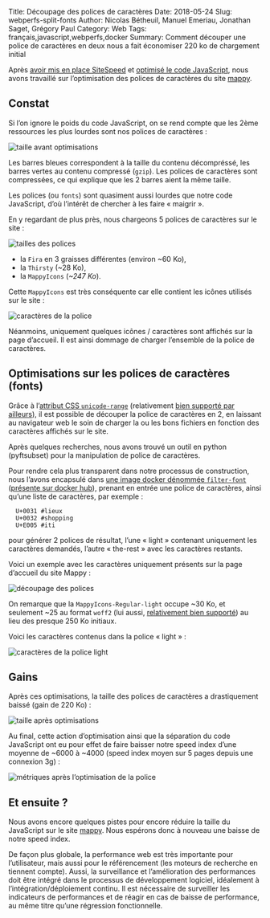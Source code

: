 Title: Découpage des polices de caractères
Date: 2018-05-24
Slug: webperfs-split-fonts
Author: Nicolas Bétheuil, Manuel Emeriau, Jonathan Saget, Grégory Paul
Category: Web
Tags: français,javascript,webperfs,docker
Summary: Comment découper une police de caractères en deux nous a fait économiser 220 ko de chargement initial

Après [avoir mis en place SiteSpeed](web-perfs-site-speed.html) et [optimisé le code JavaScript](web-perfs-webpack), nous avons travaillé sur l’optimisation des polices de caractères du site [mappy](https://fr.mappy.com/).


## Constat

Si l’on ignore le poids du code JavaScript, on se rend compte que les 2ème ressources les plus lourdes sont nos polices de caractères :

![taille avant optimisations](images/web/webperfs/size-before-font.png)

Les barres bleues correspondent à la taille du contenu décompréssé, les barres vertes au contenu compressé (`gzip`).
Les polices de caractères sont compressées, ce qui explique que les 2 barres aient la même taille.

Les polices (ou `fonts`) sont quasiment aussi lourdes que notre code JavaScript, d’où l’intérêt de chercher à les faire « maigrir ».

En y regardant de plus près, nous chargeons 5 polices de caractères sur le site :

![tailles des polices](images/web/webperfs/fonts-size-prod.png)

 - la `Fira` en 3 graisses différentes (environ ~60 Ko),
 - la `Thirsty` (~28 Ko),
 - la `MappyIcons` (*~247 Ko*).

Cette `MappyIcons` est très conséquente car elle contient les icônes utilisés sur le site :

![caractères de la police](images/web/webperfs/MappyIcons.png)

Néanmoins, uniquement quelques icônes / caractères sont affichés sur la page d’accueil. Il est ainsi dommage de charger l’ensemble de la police de caractères.

## Optimisations sur les polices de caractères (fonts)

Grâce à l’[attribut CSS `unicode-range`](https://developer.mozilla.org/en-US/docs/Web/CSS/%40font-face/unicode-range) (relativement [bien supporté par ailleurs](https://caniuse.com/#search=unicode-range)), il est possible de découper la police de caractères en 2, en laissant au navigateur web le soin de charger la ou les bons fichiers en fonction des caractères affichés sur le site.

Après quelques recherches, nous avons trouvé un outil en python (pyftsubset) pour la manipulation de police de caractères.

Pour rendre cela plus transparent dans notre processus de construction, nous l’avons encapsulé dans [une image docker dénommée `filter-font`](https://github.com/Mappy/filter-font) ([présente sur docker hub](https://hub.docker.com/r/mappydt/filter-font/)), prenant en entrée une police de caractères, ainsi qu’une liste de caractères, par exemple :

```
  U+0031 #lieux
  U+0032 #shopping
  U+E005 #iti
```

pour générer 2 polices de résultat, l’une « light » contenant uniquement les caractères demandés, l’autre « the-rest » avec les caractères restants.

Voici un exemple avec les caractères uniquement présents sur la page d’accueil du site Mappy :

![découpage des polices](images/web/webperfs/splitted-fonts.png)

On remarque que la `MappyIcons-Regular-light` occupe ~30 Ko, et seulement ~25 au format `woff2` (lui aussi, [relativement bien supporté](https://caniuse.com/#search=woff2)) au lieu des presque 250 Ko initiaux.

Voici les caractères contenus dans la police « light » :

![caractères de la police light](images/web/webperfs/mappyfont-light.png)


## Gains

Après ces optimisations, la taille des polices de caractères a drastiquement baissé (gain de 220 Ko) :

![taille après optimisations](images/web/webperfs/size-after-font.png)

Au final, cette action d’optimisation ainsi que la séparation du code JavaScript ont eu pour effet de faire baisser notre speed index d’une moyenne de ~6000 à ~4000 (speed index moyen sur 5 pages depuis une connexion 3g) :

![métriques après l’optimisation de la police](images/web/webperfs/after-font-optim.png)

## Et ensuite ?

Nous avons encore quelques pistes pour encore réduire la taille du JavaScript sur le site [mappy](https://fr.mappy.com).
Nous espérons donc à nouveau une baisse de notre speed index.


De façon plus globale, la performance web est très importante pour l’utilisateur, mais aussi pour le référencement (les moteurs de recherche en tiennent compte).
Aussi, la surveillance et l’amélioration des performances doit être intégré dans le processus de développement logiciel, idéalement à l’intégration/déploiement continu.
Il est nécessaire de surveiller les indicateurs de performances et de réagir en cas de baisse de performance, au même titre qu’une régression fonctionnelle.



